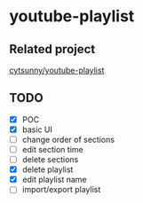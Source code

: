 # youtube-playlist

## Related project

[cytsunny/youtube-playlist](https://github.com/cytsunny/youtube-playlist?tab=readme-ov-file)

## TODO

 - [x] POC
 - [x] basic UI
 - [ ] change order of sections
 - [ ] edit section time
 - [ ] delete sections
 - [x] delete playlist
 - [x] edit playlist name
 - [ ] import/export playlist

